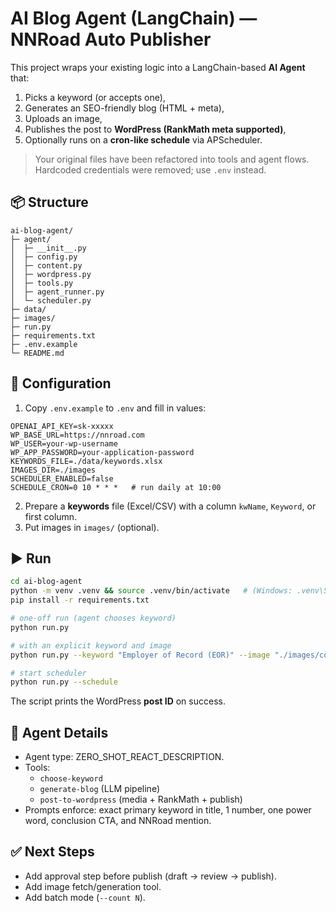# AI Blog Agent (LangChain) — NNRoad Auto Publisher

This project wraps your existing logic into a LangChain-based **AI Agent** that:
1) Picks a keyword (or accepts one),
2) Generates an SEO-friendly blog (HTML + meta),
3) Uploads an image,
4) Publishes the post to **WordPress (RankMath meta supported)**,
5) Optionally runs on a **cron-like schedule** via APScheduler.

> Your original files have been refactored into tools and agent flows. Hardcoded credentials were removed; use `.env` instead.

## 📦 Structure
```
ai-blog-agent/
├─ agent/
│  ├─ __init__.py
│  ├─ config.py 
│  ├─ content.py
│  ├─ wordpress.py
│  ├─ tools.py
│  ├─ agent_runner.py
│  └─ scheduler.py
├─ data/
├─ images/
├─ run.py
├─ requirements.txt
├─ .env.example
└─ README.md
```

## 🔐 Configuration
1. Copy `.env.example` to `.env` and fill in values:
```
OPENAI_API_KEY=sk-xxxxx
WP_BASE_URL=https://nnroad.com
WP_USER=your-wp-username
WP_APP_PASSWORD=your-application-password
KEYWORDS_FILE=./data/keywords.xlsx
IMAGES_DIR=./images
SCHEDULER_ENABLED=false
SCHEDULE_CRON=0 10 * * *   # run daily at 10:00
```
2. Prepare a **keywords** file (Excel/CSV) with a column `kwName`, `Keyword`, or first column.
3. Put images in `images/` (optional).

## ▶️ Run
```bash
cd ai-blog-agent
python -m venv .venv && source .venv/bin/activate   # (Windows: .venv\Scripts\activate)
pip install -r requirements.txt

# one-off run (agent chooses keyword)
python run.py

# with an explicit keyword and image
python run.py --keyword "Employer of Record (EOR)" --image "./images/cover.jpg"

# start scheduler
python run.py --schedule
```
The script prints the WordPress **post ID** on success.

## 🧠 Agent Details
- Agent type: ZERO_SHOT_REACT_DESCRIPTION.
- Tools:
  - `choose-keyword`
  - `generate-blog` (LLM pipeline)
  - `post-to-wordpress` (media + RankMath + publish)
- Prompts enforce: exact primary keyword in title, 1 number, one power word, conclusion CTA, and NNRoad mention.

## ✅ Next Steps
- Add approval step before publish (draft -> review -> publish).
- Add image fetch/generation tool.
- Add batch mode (`--count N`).
